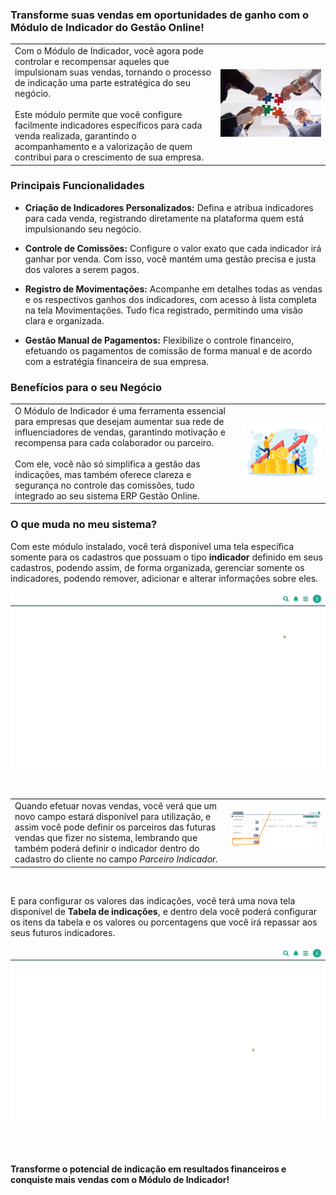 ### Transforme suas vendas em oportunidades de ganho com o Módulo de Indicador do Gestão Online!

| | |
|-|-|
|Com o Módulo de Indicador, você agora pode controlar e recompensar aqueles que impulsionam suas vendas, tornando o processo de indicação uma parte estratégica do seu negócio. <br><br>Este módulo permite que você configure facilmente indicadores específicos para cada venda realizada, garantindo o acompanhamento e a valorização de quem contribui para o crescimento de sua empresa. |![](https://github.com/Gestao-Online/public-docs/blob/56248ee37231d8fdd563d51baa42196905247872/erp-v2/marketplace/extensions/br.com.gestao-online.module.indicador/assets/modulo_indicador_01.png?raw=true) |

### Principais Funcionalidades

* **Criação de Indicadores Personalizados:** Defina e atribua indicadores para cada venda, registrando diretamente na plataforma quem está impulsionando seu negócio.

* **Controle de Comissões:** Configure o valor exato que cada indicador irá ganhar por venda. Com isso, você mantém uma gestão precisa e justa dos valores a serem pagos.

* **Registro de Movimentações:** Acompanhe em detalhes todas as vendas e os respectivos ganhos dos indicadores, com acesso à lista completa na tela Movimentações. Tudo fica registrado, permitindo uma visão clara e organizada.

* **Gestão Manual de Pagamentos:** Flexibilize o controle financeiro, efetuando os pagamentos de comissão de forma manual e de acordo com a estratégia financeira de sua empresa.

### Benefícios para o seu Negócio

| | |
|-|-|
|O Módulo de Indicador é uma ferramenta essencial para empresas que desejam aumentar sua rede de influenciadores de vendas, garantindo motivação e recompensa para cada colaborador ou parceiro. <br><br>Com ele, você não só simplifica a gestão das indicações, mas também oferece clareza e segurança no controle das comissões, tudo integrado ao seu sistema ERP Gestão Online. |![](https://github.com/Gestao-Online/public-docs/blob/7aea75b4a66e871ad3a23055be949333dce45e35/erp-v2/marketplace/extensions/br.com.gestao-online.module.indicador/assets/modulo_indicador_02.png?raw=true) |

### O que muda no meu sistema?


Com este módulo instalado, você terá disponível uma tela específica somente para os cadastros que possuam o tipo **indicador** definido em seus cadastros, podendo assim, de forma organizada, gerenciar somente os indicadores, podendo remover, adicionar e alterar informações sobre eles.

![](https://github.com/Gestao-Online/public-docs/blob/47f3332d248bac92c6ab03c8e70b7294b09a239c/erp-v2/marketplace/extensions/br.com.gestao-online.module.indicador/assets/modulo_indicador_03.gif?raw=true)

<br>

| | |
|-|-|
|Quando efetuar novas vendas, você verá que um novo campo estará disponível para utilização, e assim você pode definir os parceiros das futuras vendas que fizer no sistema, lembrando que também poderá definir o indicador dentro do cadastro do cliente no campo *Parceiro Indicador.*|![](https://github.com/Gestao-Online/public-docs/blob/dd42afaec1e730ab3948e859de0b19c0b06ef6cb/erp-v2/marketplace/extensions/br.com.gestao-online.module.indicador/assets/modulo_indicador_04.png?raw=true)|

<br>

E para configurar os valores das indicações, você terá uma nova tela disponível de **Tabela de indicações**, e dentro dela você poderá configurar os itens da tabela e os valores ou porcentagens que você irá repassar aos seus futuros indicadores.

![](https://github.com/Gestao-Online/public-docs/blob/b50dd6df6fd889f73e316cdda28aeb5b6117aa7e/erp-v2/marketplace/extensions/br.com.gestao-online.module.indicador/assets/modulo_indicador_05.gif?raw=true)

<br><br>

**Transforme o potencial de indicação em resultados financeiros e conquiste mais vendas com o Módulo de Indicador!**